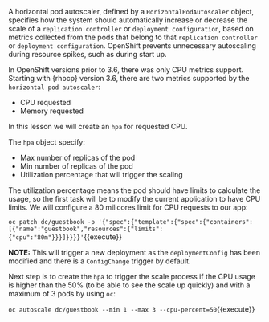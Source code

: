 A horizontal pod autoscaler, defined by a
`HorizontalPodAutoscaler` object, specifies how the system should
automatically increase or decrease the scale of a `replication controller` or
`deployment configuration`, based on metrics collected from the pods that belong
to that `replication controller` or `deployment configuration`. OpenShift
prevents unnecessary autoscaling during resource spikes, such as during start
up.

In OpenShift versions prior to 3.6, there was only CPU metrics support. Starting
with {rhocp} version 3.6,  there are two metrics supported by the
`horizontal pod autoscaler`:

* CPU requested
* Memory requested

In this lesson we will create an ``hpa`` for requested CPU.

The ``hpa`` object specify:

* Max number of replicas of the pod
* Min number of replicas of the pod
* Utilization percentage that will trigger the scaling

The utilization percentage means the pod should have limits to calculate the
usage, so the first task will be to modify the current application to have CPU
limits. We will configure a 80 milicores limit for CPU requests to our app:

``oc patch dc/guestbook -p '{"spec":{"template":{"spec":{"containers":[{"name":"guestbook","resources":{"limits":{"cpu":"80m"}}}]}}}}'``{{execute}}

**NOTE:** This will trigger a new deployment as the ``deploymentConfig`` has
been modified and there is a `ConfigChange` trigger by default.

Next step is to create the ``hpa`` to trigger the scale process if the CPU usage
is higher than the 50% (to be able to see the scale up quickly) and with a
maximum of 3 pods by using ``oc``:

``oc autoscale dc/guestbook --min 1 --max 3 --cpu-percent=50``{{execute}}
